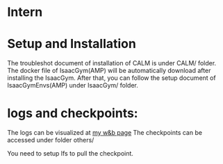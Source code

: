 # Intern

# Setup and Installation

The troubleshot document of installation of CALM is under CALM/ folder.
The docker file of IsaacGym(AMP) will be automatically download after installing the IsaacGym. After that, 
you can follow the setup document of IsaacGymEnvs(AMP) under IsaacGym/ folder. 

# logs and checkpoints:
The logs can be visualized at [my w&b page](https://wandb.ai/yoyostudy/isaacgymenvs)
The checkpoints can be accessed under folder others/


You need to setup lfs to pull the checkpoint. 
 
